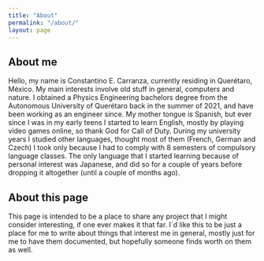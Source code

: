 ```yaml
---
title: "About"
permalink: "/about/"
layout: page
---
```


## About me

Hello, my name is Constantino E. Carranza, currently residing in Querétaro, México. My main interests involve old stuff in general, computers and nature. I obtained a Physics Engineering bachelors degree from the Autonomous University of Querétaro back in the summer of 2021, and have been working as an engineer since. My mother tongue is Spanish, but ever since I was in my early teens I started to learn English, mostly by playing video games online, so thank God for Call of Duty. During my university years I studied other languages, thought most of them (French, German and Czech) I took only because I had to comply with 8 semesters of compulsory language classes. The only language that I started learning because of personal interest was Japanese, and did so for a couple of years before dropping it altogether (until a couple of months ago). 

## About this page

This page is intended to be a place to share any project that I might consider interesting, if one ever makes it that far. I´d like this to be just a place for me to write about things that interest me in general, mostly just for me to have them documented, but hopefully someone finds worth on them as well. 
